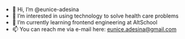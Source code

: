 - 👋 Hi, I’m @eunice-adesina
- 👀 I’m interested in using technology to solve health care problems
- 🌱 I’m currently learning frontend engineering at AltSchool
- 📫 You can reach me via e-mail here: eunice.adesina@gmail.com

<!---
eunice-adesina/eunice-adesina is a ✨ special ✨ repository because its `README.md` (this file) appears on your GitHub profile.
You can click the Preview link to take a look at your changes.
--->

